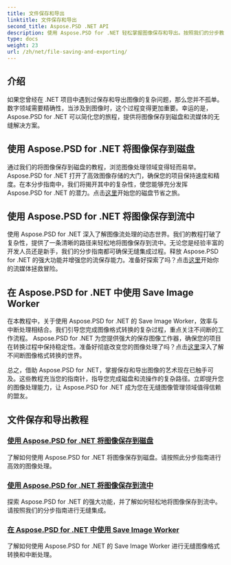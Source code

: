 ```yaml
---
title: 文件保存和导出
linktitle: 文件保存和导出
second_title: Aspose.PSD .NET API
description: 使用 Aspose.PSD for .NET 轻松掌握图像保存和导出。按照我们的分步教程进行高效的磁盘和流操作。
type: docs
weight: 23
url: /zh/net/file-saving-and-exporting/
---
```

## 介绍

如果您曾经在 .NET 项目中遇到过保存和导出图像的复杂问题，那么您并不孤单。数字领域需要精确性，当涉及到图像时，这个过程变得更加重要。幸运的是，Aspose.PSD for .NET 可以简化您的旅程，提供将图像保存到磁盘和流媒体的无缝解决方案。

## 使用 Aspose.PSD for .NET 将图像保存到磁盘

通过我们的将图像保存到磁盘的教程，浏览图像处理领域变得轻而易举。 Aspose.PSD for .NET 打开了高效图像存储的大门，确保您的项目保持速度和精度。在本分步指南中，我们将揭开其中的复杂性，使您能够充分发挥 Aspose.PSD for .NET 的潜力。点击[这里](./save-images-to-disk/)开始您的磁盘节省之旅。

## 使用 Aspose.PSD for .NET 将图像保存到流中

使用 Aspose.PSD for .NET 深入了解图像流处理的动态世界。我们的教程打破了复杂性，提供了一条清晰的路径来轻松地将图像保存到流中。无论您是经验丰富的开发人员还是新手，我们的分步指南都可确保无缝集成过程。释放 Aspose.PSD for .NET 的强大功能并增强您的流保存能力。准备好探索了吗？点击[这里](./save-images-to-stream/)开始你的流媒体拯救冒险。

## 在 Aspose.PSD for .NET 中使用 Save Image Worker

在本教程中，关于使用 Aspose.PSD for .NET 的 Save Image Worker，效率与中断处理相结合。我们引导您完成图像格式转换的复杂过程，重点关注不间断的工作流程。 Aspose.PSD for .NET 为您提供强大的保存图像工作器，确保您的项目在转换过程中保持稳定性。准备好彻底改变您的图像处理了吗？点击[这里](./save-image-worker/)深入了解不间断图像格式转换的世界。

总之，借助 Aspose.PSD for .NET，掌握保存和导出图像的艺术现在已触手可及。这些教程充当您的指南针，指导您完成磁盘和流操作的复杂路径。立即提升您的图像处理能力，让 Aspose.PSD for .NET 成为您在无缝图像管理领域值得信赖的盟友。

## 文件保存和导出教程
### [使用 Aspose.PSD for .NET 将图像保存到磁盘](./save-images-to-disk/)
了解如何使用 Aspose.PSD for .NET 将图像保存到磁盘。请按照此分步指南进行高效的图像处理。
### [使用 Aspose.PSD for .NET 将图像保存到流中](./save-images-to-stream/)
探索 Aspose.PSD for .NET 的强大功能，并了解如何轻松地将图像保存到流中。请按照我们的分步指南进行无缝集成。
### [在 Aspose.PSD for .NET 中使用 Save Image Worker](./save-image-worker/)
了解如何使用 Aspose.PSD for .NET 的 Save Image Worker 进行无缝图像格式转换和中断处理。